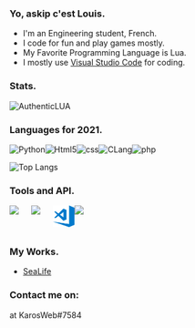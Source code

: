 
### Yo, askip c'est Louis.
- I'm an Engineering student, French.
- I code for fun and play games mostly.
- My Favorite Programming Language is Lua.
- I mostly use [Visual Studio Code](https://code.visualstudio.com/) for coding.

### Stats.
![AuthenticLUA](https://github-readme-stats.vercel.app/api?username=AuthenticLUA&theme=dracula&show_icons=true)


### Languages for 2021.
<img alt="Python" src="https://camo.githubusercontent.com/1e502128921fbed5926ce49c7141be958e5c168fe9e99d857f1d9caa4aced84f/68747470733a2f2f696d672e736869656c64732e696f2f62616467652f2d507974686f6e2d3030303038303f6c6f676f3d507974686f6e266c6f676f436f6c6f723d79656c6c6f77" data-canonical-src="https://img.shields.io/badge/-Python-000080?logo=Python&amp;logoColor=yellow" style="max-width:100%;">​ 
<img alt="Html5" src="https://camo.githubusercontent.com/2a662a49e84d05d3e8d9d719755e98f0d03b86189592e2a6ea61e240af58c4e9/68747470733a2f2f696d672e736869656c64732e696f2f62616467652f2d48544d4c352d4533344632363f6c6f676f3d68746d6c35266c6f676f436f6c6f723d7768697465" data-canonical-src="https://img.shields.io/badge/-HTML5-E34F26?logo=html5&amp;logoColor=white" style="max-width:100%;">​ 
<img alt="css" src="https://camo.githubusercontent.com/efb14c810d84b946be9d4b97d95e1c2a0257b185b7b09ff0c695147379ff50e3/68747470733a2f2f696d672e736869656c64732e696f2f62616467652f2d4353532d3030413646463f6c6f676f3d63737333266c6f676f436f6c6f723d7768697465" data-canonical-src="https://img.shields.io/badge/-CSS-00A6FF?logo=css3&amp;logoColor=white" style="max-width:100%;">​ 
<img alt="CLang" src="https://camo.githubusercontent.com/72c78c9d4ad723ae775e157418a89a5555932779f54b6fb72f3fe8d9fb045b81/68747470733a2f2f696d672e736869656c64732e696f2f62616467652f2d4c616e672d3231423530303f6c6f676f3d43266c6f676f436f6c6f723d7768697465" data-canonical-src="https://img.shields.io/badge/-Lang-21B500?logo=C&amp;logoColor=white" style="max-width:100%;">​ 
<img alt="php" src="https://camo.githubusercontent.com/3186c97139d3f168decf02a2728ea163f8e346f4f46104228b51c7a1a8d8f028/68747470733a2f2f696d672e736869656c64732e696f2f62616467652f2d7068702d6264643765653f6c6f676f3d706870266c6f676f436f6c6f723d7768697465" data-canonical-src="https://img.shields.io/badge/-php-bdd7ee?logo=php&amp;logoColor=white" style="max-width:100%;">​ 

​![Top Langs](https://github-readme-stats.vercel.app/api/top-langs/?username=AuthenticLUA&theme=dracula&layout=compact)

### Tools and API.
<img align="left" width="38px" src="https://raw.githubusercontent.com/coderjojo/coderjojo/master/img/github.svg"/>
<img align="left" width="38px" src="https://camo.githubusercontent.com/5d8abe2611100975b15eac1e548a60a75f12de4f3f4205c2e58ccf9b4f3010fd/68747470733a2f2f75706c6f61642e77696b696d656469612e6f72672f77696b6970656469612f636f6d6d6f6e732f7468756d622f332f33662f4769745f69636f6e2e7376672f393770782d4769745f69636f6e2e7376672e706e67"/>
<img align="left" width="38px" src="https://raw.githubusercontent.com/github/explore/80688e429a7d4ef2fca1e82350fe8e3517d3494d/topics/visual-studio-code/visual-studio-code.png"/>
<img align="left" width="38px" src="https://camo.githubusercontent.com/f6cc9a46657d4bdfd190b1b775e7517307438dae62d9b8f6b0bfd6faff50595d/68747470733a2f2f696d672e69636f6e73382e636f6d2f636f6c6f722f3435322f626f6f7473747261702e706e67"/>​​

​
### My Works.
- [SeaLife](https://discord.gg/pzt95W8fNc)

### Contact me on:
<img align="left" alt="" href="https://discord." width="38px" src="https://camo.githubusercontent.com/9197204cb5fe8007252fd5b2b6cc47b9c4318e16836fe645eccd35941b9ecb9c/68747470733a2f2f63646e342e69636f6e66696e6465722e636f6d2f646174612f69636f6e732f6c6f676f732d616e642d6272616e64732f3531322f39315f446973636f72645f6c6f676f5f6c6f676f732d3531322e706e67" /> at KarosWeb#7584



